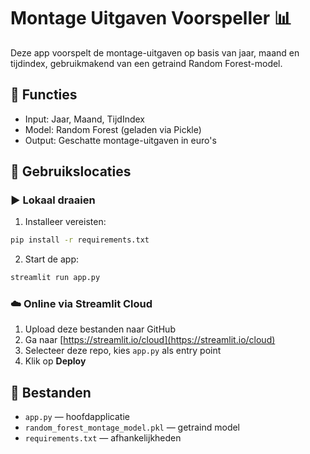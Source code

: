 # Montage Uitgaven Voorspeller 📊

Deze app voorspelt de montage-uitgaven op basis van jaar, maand en tijdindex, gebruikmakend van een getraind Random Forest-model.

## 🔧 Functies

- Input: Jaar, Maand, TijdIndex
- Model: Random Forest (geladen via Pickle)
- Output: Geschatte montage-uitgaven in euro's

## 🚀 Gebruikslocaties

### ▶️ Lokaal draaien

1. Installeer vereisten:

```bash
pip install -r requirements.txt
```

2. Start de app:

```bash
streamlit run app.py
```

### ☁️ Online via Streamlit Cloud

1. Upload deze bestanden naar GitHub
2. Ga naar [https://streamlit.io/cloud](https://streamlit.io/cloud)
3. Selecteer deze repo, kies `app.py` als entry point
4. Klik op **Deploy**

## 📂 Bestanden

- `app.py` — hoofdapplicatie
- `random_forest_montage_model.pkl` — getraind model
- `requirements.txt` — afhankelijkheden
